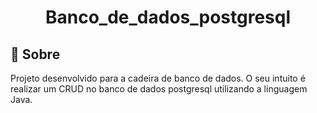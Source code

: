<h1 align="center">Banco_de_dados_postgresql</h1> 
<h2> 📕 Sobre </h2>
<p>Projeto desenvolvido para a cadeira de banco de dados. O seu intuito é realizar um CRUD no banco de dados postgresql utilizando a linguagem Java.</p>
